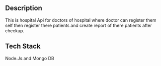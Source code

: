 ## Description
This is  hospital Api for doctors of hospital where doctor can register them self then register there patients and create report of there patients after checkup.
## Tech Stack 
 Node.Js and Mongo DB
